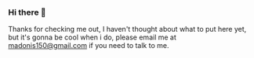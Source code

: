 ### Hi there 👋 
Thanks for checking me out, I haven't thought about what to put here yet, but it's gonna be cool when i do, please email me at madonis150@gmail.com if you need to talk to me.


<!--
**mike-adonis/mike-adonis** is a ✨ _special_ ✨ repository because its `README.md` (this file) appears on your GitHub profile.

Here are some ideas to get you started:

I haven't thought about this yet, but it's gonna be cool when i do.
- ⚡ Fun fact: ...
-->
